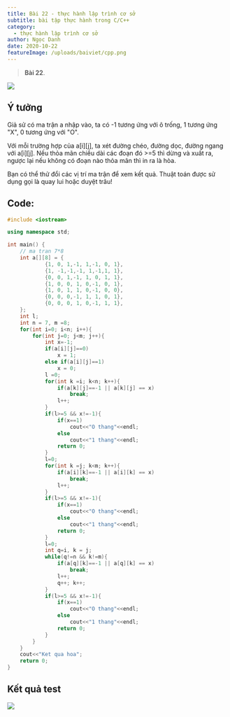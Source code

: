 ```yaml
---
title: Bài 22 - thực hành lập trình cơ sở
subtitle: bài tập thực hành trong C/C++
category:
  - thực hành lập trình cơ sở
author: Ngọc Danh
date: 2020-10-22
featureImage: /uploads/baiviet/cpp.png
---
```

> **Bài 22**.

![](https://i.ibb.co/Sv0RWGk/image.png)

## Ý tưởng

Giả sử có ma trận a nhập vào, ta có -1 tương ứng với ô trống, 1 tương ứng "X", 0 tương ứng với "O".

Với mỗi trường hợp của a[i][j], ta xét đường chéo, đường dọc, đường ngang với a[i][j]. Nếu thỏa mãn chiều dài các đoạn đó >=5 thì dừng và xuất ra, ngược lại nếu không có đoạn nào thỏa mãn thì in ra là hòa.

Bạn có thể thử đổi các vị trí ma trận để xem kết quả. Thuật toán được sử dụng gọi là quay lui hoặc duyệt trâu!

## Code:

```c++
#include <iostream>

using namespace std;

int main() {
    // ma tran 7*8
    int a[][8] = {
            {1, 0, 1,-1, 1,-1, 0, 1},
            {1, -1,-1,-1, 1,-1,1, 1},
            {0, 0, 1,-1, 1, 0, 1, 1},
            {1, 0, 0, 1, 0,-1, 0, 1},
            {1, 0, 1, 1, 0,-1, 0, 0},
            {0, 0, 0,-1, 1, 1, 0, 1},
            {0, 0, 0, 1, 0,-1, 1, 1},
    };
    int l;
    int n = 7, m =8;
    for(int i=0; i<n; i++){
        for(int j=0; j<m; j++){
            int x=-1;
            if(a[i][j]==0)
                x = 1;
            else if(a[i][j]==1)
                x = 0;
            l =0;
            for(int k =i; k<n; k++){
                if(a[k][j]==-1 || a[k][j] == x)
                    break;
                l++;
            }
            if(l>=5 && x!=-1){
                if(x==1)
                    cout<<"O thang"<<endl;
                else
                    cout<<"1 thang"<<endl;
                return 0;
            }
            l=0;
            for(int k =j; k<m; k++){
                if(a[i][k]==-1 || a[i][k] == x)
                    break;
                l++;
            }
            if(l>=5 && x!=-1){
                if(x==1)
                    cout<<"O thang"<<endl;
                else
                    cout<<"1 thang"<<endl;
                return 0;
            }
            l=0;
            int q=i, k = j;
            while(q!=n && k!=m){
                if(a[q][k]==-1 || a[q][k] == x)
                    break;
                l++;
                q++; k++;
            }
            if(l>=5 && x!=-1){
                if(x==1)
                    cout<<"O thang"<<endl;
                else
                    cout<<"1 thang"<<endl;
                return 0;
            }
        }
    }
    cout<<"Ket qua hoa";
    return 0;
}
```

## Kết quả test

![](https://i.ibb.co/4Td3K8t/image.png)